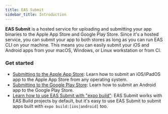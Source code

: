 ```yaml
---
title: EAS Submit
sidebar_title: Introduction
---
```


**EAS Submit** is a hosted service for uploading and submitting your app binaries to the Apple App Store and Google Play Store. Since it's a hosted service, you can submit your app to both stores as long as you can run EAS CLI on your machine. This means you can easily submit your iOS and Android apps from your macOS, Windows, or Linux workstation or from CI.

### Get started

- [Submitting to the Apple App Store](ios.md): Learn how to submit an iOS/iPadOS app to the Apple App Store from any operating system.
- [Submitting to the Google Play Store](android.md): Learn how to submit an Android app to the Google Play Store.
- [Learn how to use EAS Submit with "expo build"](classic-builds.md): EAS Submit works with EAS Build projects by default, but it's easy to use EAS Submit to submit apps built with `expo build:[ios|android]` too.
